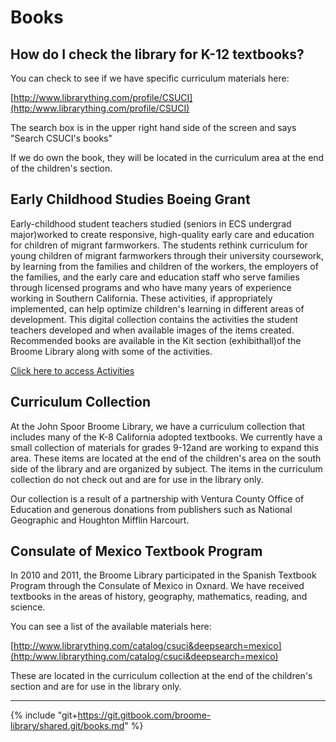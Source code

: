 # Books

## How do I check the library for K-12 textbooks?

You can check to see if we have specific curriculum materials here:

[http://www.librarything.com/profile/CSUCI](http:/www.librarything.com/profile/CSUCI)

The search box is in the upper right hand side of the screen and says "Search CSUCI's books"

If we do own the book, they will be located in the curriculum area at the end of the children's section.

## Early Childhood Studies Boeing Grant

Early-childhood student teachers studied \(seniors in ECS undergrad major\)worked to create responsive, high-quality early care and education for children of migrant farmworkers. The students rethink curriculum for young children of migrant farmworkers through their university coursework, by learning from the families and children of the workers, the employers of the families, and the early care and education staff who serve families through licensed programs and who have many years of experience working in Southern California. These activities, if appropriately implemented, can help optimize children's learning in different areas of development. This digital collection contains the activities the student teachers developed and when available images of the items created. Recommended books are available in the Kit section \(exhibithall\)of the Broome Library along with some of the activities.

[Click here to access Activities](http:/repository.library.csuci.edu/handle/10139/5925)

## Curriculum Collection

At the John Spoor Broome Library, we have a curriculum collection that includes many of the K-8 California adopted textbooks. We currently have a small collection of materials for grades 9-12and are working to expand this area. These items are located at the end of the children's area on the south side of the library and are organized by subject. The items in the curriculum collection do not check out and are for use in the library only.

Our collection is a result of a partnership with Ventura County Office of Education and generous donations from publishers such as National Geographic and Houghton Mifflin Harcourt.

## Consulate of Mexico Textbook Program

In 2010 and 2011, the Broome Library participated in the Spanish Textbook Program through the Consulate of Mexico in Oxnard. We have received textbooks in the areas of history, geography, mathematics, reading, and science.

You can see a list of the available materials here:

[http://www.librarything.com/catalog/csuci&deepsearch=mexico](http:/www.librarything.com/catalog/csuci&deepsearch=mexico)

These are located in the curriculum collection at the end of the children's section and are for use in the library only.

---

{% include "git+https://git.gitbook.com/broome-library/shared.git/books.md"  %}

